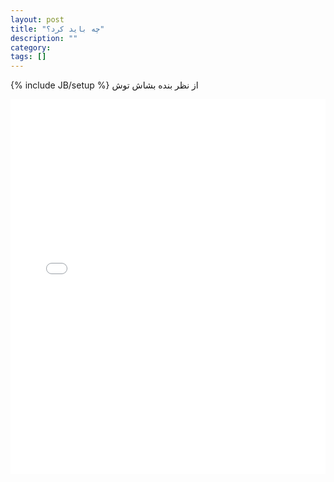```yaml
---
layout: post
title: "چه باید کرد؟"
description: ""
category: 
tags: []
---
```

{% include JB/setup %}
از نظر بنده بشاش توش


<iframe width="100%" height="600" src="{{ BASE_PATH }}/assets/html/test.html" allowfullscreen="allowfullscreen" frameborder="0"></iframe>
